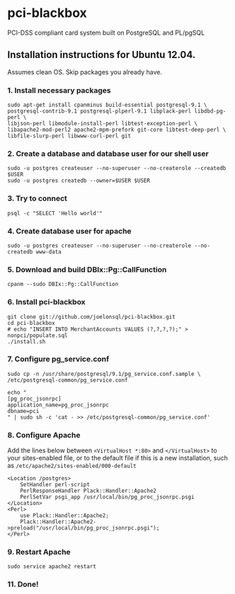 # pci-blackbox

PCI-DSS compliant card system built on PostgreSQL and PL/pgSQL

## Installation instructions for Ubuntu 12.04.

Assumes clean OS. Skip packages you already have.

### 1. Install necessary packages
    sudo apt-get install cpanminus build-essential postgresql-9.1 \
    postgresql-contrib-9.1 postgresql-plperl-9.1 libplack-perl libdbd-pg-perl \
    libjson-perl libmodule-install-perl libtest-exception-perl \
    libapache2-mod-perl2 apache2-mpm-prefork git-core libtest-deep-perl \
    libfile-slurp-perl libwww-curl-perl git

### 2. Create a database and database user for our shell user
    sudo -u postgres createuser --no-superuser --no-createrole --createdb $USER
    sudo -u postgres createdb --owner=$USER $USER

### 3. Try to connect
    psql -c "SELECT 'Hello world'"

### 4. Create database user for apache
    sudo -u postgres createuser --no-superuser --no-createrole --no-createdb www-data

### 5. Download and build DBIx::Pg::CallFunction
    cpanm --sudo DBIx::Pg::CallFunction

### 6. Install pci-blackbox
    git clone git://github.com/joelonsql/pci-blackbox.git
    cd pci-blackbox
    # echo "INSERT INTO MerchantAccounts VALUES (?,?,?,?);" > nonpci/populate.sql
    ./install.sh

### 7. Configure pg_service.conf
    sudo cp -n /usr/share/postgresql/9.1/pg_service.conf.sample \
    /etc/postgresql-common/pg_service.conf

    echo "
    [pg_proc_jsonrpc]
    application_name=pg_proc_jsonrpc
    dbname=pci
    " | sudo sh -c 'cat - >> /etc/postgresql-common/pg_service.conf'

### 8. Configure Apache

Add the lines below between `<VirtualHost *:80>` and `</VirtualHost>`
to your sites-enabled file, or to the default file if this
is a new installation, such as `/etc/apache2/sites-enabled/000-default`

    <Location /postgres>
        SetHandler perl-script
        PerlResponseHandler Plack::Handler::Apache2
        PerlSetVar psgi_app /usr/local/bin/pg_proc_jsonrpc.psgi
    </Location>
    <Perl>
        use Plack::Handler::Apache2;
        Plack::Handler::Apache2->preload("/usr/local/bin/pg_proc_jsonrpc.psgi");
    </Perl>

### 9. Restart Apache
    sudo service apache2 restart

### 11. Done!
